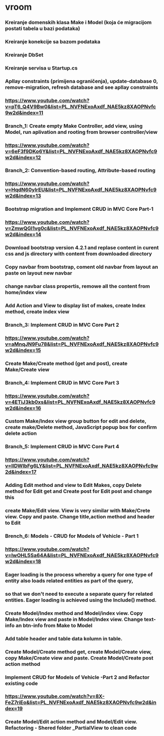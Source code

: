 # vroom
### Kreiranje domenskih klasa Make i Model (koja će migracijom postati tabela u bazi podataka)
### Kreiranje konekcije sa bazom podataka
### Kreiranje DbSet
### Kreiranje servisa u Startup.cs
### Apllay constraints (primijena ograničenja), update-database 0, remove-migration, refresh database and see apllay constraints
###     https://www.youtube.com/watch?v=pT6_Q4V9Bw0&list=PL_NVFNExoAxdf_NAE5kz8XAOPNvfc9w2d&index=11
### Branch_1: Create empty Make Controller, add view, using Model, run aplivation and rooting from browser controller/view
###     https://www.youtube.com/watch?v=6eF3f9DKo6Y&list=PL_NVFNExoAxdf_NAE5kz8XAOPNvfc9w2d&index=12
### Branch_2: Convention-based routing, Attribute-based routing
###     https://www.youtube.com/watch?v=HqdN60ylrEU&list=PL_NVFNExoAxdf_NAE5kz8XAOPNvfc9w2d&index=13
###     Bootstrap migration and Implement CRUD in MVC Core Part-1
###     https://www.youtube.com/watch?v=ZmwQGl1vg0c&list=PL_NVFNExoAxdf_NAE5kz8XAOPNvfc9w2d&index=14
###     Download bootstrap version 4.2.1 and replase content in curent css and js directory with content from downloaded directory
###     Copy navbar from bootstrap, coment old navbar from layout an paste on layout new navbar
###     change navbar class propertis, remowe all the content from home/index view
###     Add Action and View to display list of makes, create Index method, create index view
### Branch_3: Implement CRUD in MVC Core Part 2
###     https://www.youtube.com/watch?v=aMnqJN9Fu78&list=PL_NVFNExoAxdf_NAE5kz8XAOPNvfc9w2d&index=15
###     Create Make/Create method (get and post), create Make/Create view
### Branch_4: Implement CRUD in MVC Core Part 3
###     https://www.youtube.com/watch?v=4ETiJ3kb0xs&list=PL_NVFNExoAxdf_NAE5kz8XAOPNvfc9w2d&index=16
###     Custom Make/Index view group button for edit and delete, create make/Delete method, JavaScript popup box for confirm delete action
### Branch_5: Implement CRUD in MVC Core Part 4
###     https://www.youtube.com/watch?v=llDWIbFg6LY&list=PL_NVFNExoAxdf_NAE5kz8XAOPNvfc9w2d&index=17
###     Adding Edit method and view to Edit Makes, copy Delete method for Edit get and Create post for Edit post and change this
###     create Make/Edit view. View is very similar with Make/Crete view. Copy and paste. Change title,action method and header to Edit
### Brench_6: Models - CRUD for Models of Vehicle - Part 1
###     https://www.youtube.com/watch?v=IwOHL5Sa64A&list=PL_NVFNExoAxdf_NAE5kz8XAOPNvfc9w2d&index=18
###     Eager loading is the process whereby a query for one type of entity also loads related entities as part of the query, 
###     so that we don't need to execute a separate query for related entities. Eager loading is achieved using the Include() method.
###     Create Model/Index method and Model/index view. Copy Make/Index view and paste in Model/Index view. Change text-info an btn-info from Make to Model
###     Add table header and table data kolumn in table.
###     Create Model/Create method get, create Model/Create view, copy Make/Create view and paste. Create Model/Create post action method
###     Implement CRUD for Models of Vehicle -Part 2 and Refactor existing code
###     https://www.youtube.com/watch?v=8X-FeZ7riEo&list=PL_NVFNExoAxdf_NAE5kz8XAOPNvfc9w2d&index=19
###     Create Model/Edit action method and Model/Edit view.  Refactoring - Shered folder _PartialView  to clean code

